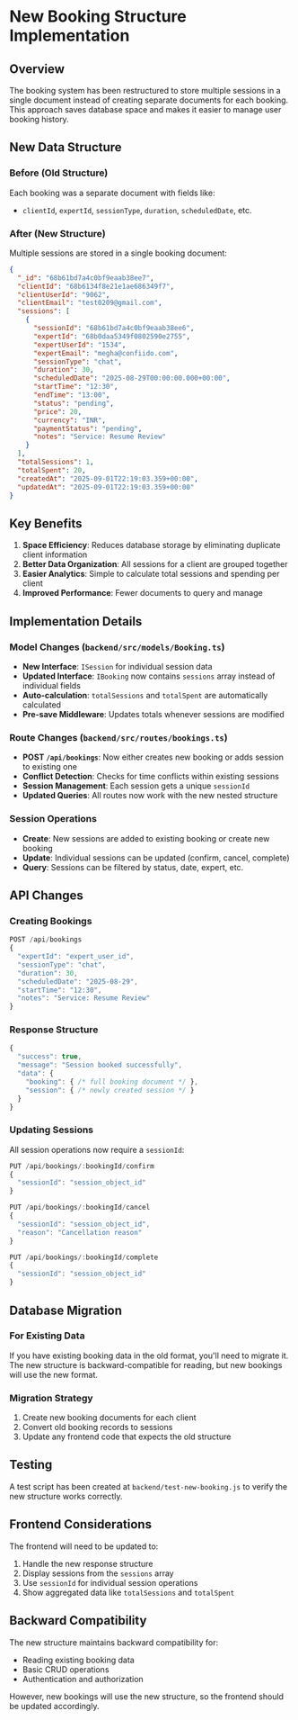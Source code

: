 # New Booking Structure Implementation

## Overview

The booking system has been restructured to store multiple sessions in a single document instead of creating separate documents for each booking. This approach saves database space and makes it easier to manage user booking history.

## New Data Structure

### Before (Old Structure)
Each booking was a separate document with fields like:
- `clientId`, `expertId`, `sessionType`, `duration`, `scheduledDate`, etc.

### After (New Structure)
Multiple sessions are stored in a single booking document:

```json
{
  "_id": "68b61bd7a4c0bf9eaab38ee7",
  "clientId": "68b6134f8e21e1ae686349f7",
  "clientUserId": "9062",
  "clientEmail": "test0209@gmail.com",
  "sessions": [
    {
      "sessionId": "68b61bd7a4c0bf9eaab38ee6",
      "expertId": "68b0daa5349f0802590e2755",
      "expertUserId": "1534",
      "expertEmail": "megha@confiido.com",
      "sessionType": "chat",
      "duration": 30,
      "scheduledDate": "2025-08-29T00:00:00.000+00:00",
      "startTime": "12:30",
      "endTime": "13:00",
      "status": "pending",
      "price": 20,
      "currency": "INR",
      "paymentStatus": "pending",
      "notes": "Service: Resume Review"
    }
  ],
  "totalSessions": 1,
  "totalSpent": 20,
  "createdAt": "2025-09-01T22:19:03.359+00:00",
  "updatedAt": "2025-09-01T22:19:03.359+00:00"
}
```

## Key Benefits

1. **Space Efficiency**: Reduces database storage by eliminating duplicate client information
2. **Better Data Organization**: All sessions for a client are grouped together
3. **Easier Analytics**: Simple to calculate total sessions and spending per client
4. **Improved Performance**: Fewer documents to query and manage

## Implementation Details

### Model Changes (`backend/src/models/Booking.ts`)

- **New Interface**: `ISession` for individual session data
- **Updated Interface**: `IBooking` now contains `sessions` array instead of individual fields
- **Auto-calculation**: `totalSessions` and `totalSpent` are automatically calculated
- **Pre-save Middleware**: Updates totals whenever sessions are modified

### Route Changes (`backend/src/routes/bookings.ts`)

- **POST `/api/bookings`**: Now either creates new booking or adds session to existing one
- **Conflict Detection**: Checks for time conflicts within existing sessions
- **Session Management**: Each session gets a unique `sessionId`
- **Updated Queries**: All routes now work with the new nested structure

### Session Operations

- **Create**: New sessions are added to existing booking or create new booking
- **Update**: Individual sessions can be updated (confirm, cancel, complete)
- **Query**: Sessions can be filtered by status, date, expert, etc.

## API Changes

### Creating Bookings
```javascript
POST /api/bookings
{
  "expertId": "expert_user_id",
  "sessionType": "chat",
  "duration": 30,
  "scheduledDate": "2025-08-29",
  "startTime": "12:30",
  "notes": "Service: Resume Review"
}
```

### Response Structure
```javascript
{
  "success": true,
  "message": "Session booked successfully",
  "data": {
    "booking": { /* full booking document */ },
    "session": { /* newly created session */ }
  }
}
```

### Updating Sessions
All session operations now require a `sessionId`:

```javascript
PUT /api/bookings/:bookingId/confirm
{
  "sessionId": "session_object_id"
}

PUT /api/bookings/:bookingId/cancel
{
  "sessionId": "session_object_id",
  "reason": "Cancellation reason"
}

PUT /api/bookings/:bookingId/complete
{
  "sessionId": "session_object_id"
}
```

## Database Migration

### For Existing Data
If you have existing booking data in the old format, you'll need to migrate it. The new structure is backward-compatible for reading, but new bookings will use the new format.

### Migration Strategy
1. Create new booking documents for each client
2. Convert old booking records to sessions
3. Update any frontend code that expects the old structure

## Testing

A test script has been created at `backend/test-new-booking.js` to verify the new structure works correctly.

## Frontend Considerations

The frontend will need to be updated to:
1. Handle the new response structure
2. Display sessions from the `sessions` array
3. Use `sessionId` for individual session operations
4. Show aggregated data like `totalSessions` and `totalSpent`

## Backward Compatibility

The new structure maintains backward compatibility for:
- Reading existing booking data
- Basic CRUD operations
- Authentication and authorization

However, new bookings will use the new structure, so the frontend should be updated accordingly.

